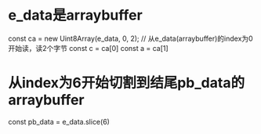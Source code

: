 
# e_data是arraybuffer
const ca = new Uint8Array(e_data, 0, 2); // 从e_data(arraybuffer)的index为0开始读，读2个字节
const c = ca[0]
const a = ca[1]

# 从index为6开始切割到结尾pb_data的arraybuffer
const pb_data = e_data.slice(6)
